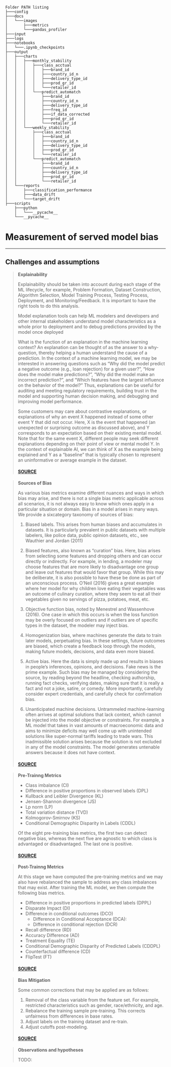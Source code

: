 ```
Folder PATH listing
├───config
├───docs
│   └───images
│       ├───metrics
│       └───pandas_profiler
├───input
├───logs
├───notebooks
│   └───.ipynb_checkpoints
├───output
│   ├───charts
│   │   ├───monthly_stability
│   │   │   ├───class_acctual
│   │   │   │   ├───brand_id
│   │   │   │   ├───country_id_n
│   │   │   │   ├───delivery_type_id
│   │   │   │   ├───prod_gr_id
│   │   │   │   └───retailer_id
│   │   │   └───predict_automatch
│   │   │       ├───brand_id
│   │   │       ├───country_id_n
│   │   │       ├───delivery_type_id
│   │   │       ├───freq_id
│   │   │       ├───if_data_corrected
│   │   │       ├───prod_gr_id
│   │   │       └───retailer_id
│   │   └───weekly_stability
│   │       ├───class_acctual
│   │       │   ├───brand_id
│   │       │   ├───country_id_n
│   │       │   ├───delivery_type_id
│   │       │   ├───prod_gr_id
│   │       │   └───retailer_id
│   │       └───predict_automatch
│   │           ├───brand_id
│   │           ├───country_id_n
│   │           ├───delivery_type_id
│   │           ├───prod_gr_id
│   │           └───retailer_id
│   └───reports
│       ├───classification_performance
│       ├───data_drift
│       └───target_drift
├───scripts
    ├───python
    │   └───__pycache__
    └───__pycache__
```


# Measurement of served model bias

---


## Challenges and assumptions

> **Explainability**
> 
> Explainability should be taken into account during each stage of the ML lifecycle,
> for example, Problem Formation, Dataset Construction, Algorithm Selection,
> Model Training Process, Testing Process, Deployment, and Monitoring/Feedback.
> It is important to have the right tools to do this analysis.
> 
> Model explanation tools can help ML modelers and developers and other internal
stakeholders understand model characteristics as a whole prior to deployment
> and to debug predictions provided by the model once deployed
> 
> What is the function of an explanation in the machine learning context?
> An explanation can be thought of as the
answer to a why-question, thereby helping a human understand the cause of a prediction.
> In the context of a machine
learning model, we may be interested in answering questions such as
> “Why did the model predict a negative outcome
(e.g., loan rejection) for a given user?”, “How does the model make predictions?”,
> “Why did the model make an
incorrect prediction?”, and “Which features have the largest influence on the behavior of the model?”
> Thus, explanations can be useful for auditing and meeting regulatory requirements,
> building trust in the model and supporting human decision making, and debugging and improving model performance.
> 
> Some customers may care about contrastive explanations, or explanations of why an event X happened
> instead of some other event Y that did not occur. Here, X is the event that happened
> (an unexpected or surprising outcome as discussed above), and Y corresponds to an expectation
> based on their existing mental model. Note that for the same event X,
> different people may seek different explanations depending on their point of view or mental model Y.
> In the context of explainable AI, we can think of X as the example being explained and Y as a “baseline”
> that is typically chosen to represent an uninformative or average example in the dataset.
> #### [SOURCE](https://pages.awscloud.com/rs/112-TZM-766/images/Amazon.AI.Fairness.and.Explainability.Whitepaper.pdf)


> **Sources of Bias**
>
> As various bias metrics examine different nuances and ways in which bias may arise,
> and there is not a single bias metric applicable across all scenarios,
> it is not always easy to know which ones apply in a particular situation or domain.
> Bias in a model arises in many ways. We provide a sixcategory taxonomy of sources of bias:
> 
> 
> 1. Biased labels. This arises from human biases and accumulates in datasets. 
> It is particularly prevalent in public datasets with multiple labelers, like police data,
> public opinion datasets, etc., see Wauthier and Jordan (2011)
> 
> 
> 2. Biased features, also known as “curation” bias. Here, bias arises from selecting some features and dropping 
> others and can occur directly or indirectly. For example, in lending,
> a modeler may choose features that are more likely to disadvantage one group and leave out features
> that would favor that group. While this may be deliberate,
> it is also possible to have these be done as part of an unconscious process.
> O’Neil (2016) gives a great example where her model for why children love eating their vegetables
> was an outcome of culinary curation, where they seem to eat all their vegetables
> given no servings of pizza, potatoes, meat, etc.
> 
> 
> 3. Objective function bias, noted by Menestrel and Wassenhove (2016).
> One case in which this occurs is when the loss function may be overly focused on outliers
> and if outliers are of specific types in the dataset, the modeler may inject bias.
> 
> 
> 4. Homogenization bias, where machines generate the data to train later models, perpetuating bias.
> In these settings, future outcomes are biased, which create a feedback loop through the models,
> making future models, decisions, and data even more biased.
> 
> 
> 5. Active bias. Here the data is simply made up and results  in biases in people’s inferences,
> opinions, and decisions. Fake news is the prime example. Such bias may be managed by considering the source,
> by reading beyond the headline, checking authorship, running fact checks, verifying dates,
> making sure that it is really a fact and not a joke, satire, or comedy.
> More importantly, carefully consider expert credentials, and carefully check for confirmation bias.
> 
> 
>  6. Unanticipated machine decisions. Untrammeled machine-learning often arrives at optimal solutions
> that lack context, which cannot be injected into the model objective or constraints.
> For example, a ML model that takes in vast amounts of macroeconomic data and aims to minimize
> deficits may well come up with unintended solutions like super-normal tariffs leading to trade wars.
> This inadmissible solution arises because the solution is  not excluded in any of the model constraints.
> The model generates untenable answers because it does not have context.
> #### [SOURCE](https://pages.awscloud.com/rs/112-TZM-766/images/Fairness.Measures.for.Machine.Learning.in.Finance.pdf)


> **Pre-Trainng Metrics**
> 
> * Class imbalance (CI)
> * Difference in positive proportions in observed labels (DPL)
> * Kullback and Leibler Divergence (KL)
> * Jensen-Shannon divergence (JS)
> * Lp norm (LP)
> * Total variation distance (TVD)
> * Kolmogorov-Smirnov (KS)
> * Conditional Demographic Disparity in Labels (CDDL)
> 
> Of the eight pre-training bias metrics, the first two
can detect negative bias, whereas the next five are agnostic
to which class is advantaged or disadvantaged. The last one
is positive.
> #### [SOURCE](https://pages.awscloud.com/rs/112-TZM-766/images/Fairness.Measures.for.Machine.Learning.in.Finance.pdf)


> **Post-Trainng Metrics**
>
> At this stage we have computed the pre-training metrics and 
> we may also have rebalanced the sample to address any class 
> imbalances that may exist. After training the ML model, we 
> then compute the following bias metrics.
> * Difference in positive proportions in predicted labels (DPPL)
> * Disparate Impact (DI)
> * Difference in conditional outcomes (DCO)
>   * Difference in Conditional Acceptance (DCA):
>   * Difference in conditional rejection (DCR)
> * Recall difference (RD)
> * Accuracy Difference (AD)
> * Treatment Equality (TE)
> * Conditional Demographic Disparity of Predicted Labels
    (CDDPL)
> * Counterfactual difference (CD)
> * FlipTest (FT)
> #### [SOURCE](https://pages.awscloud.com/rs/112-TZM-766/images/Fairness.Measures.for.Machine.Learning.in.Finance.pdf)


> **Bias Mitigation**
> 
> Some common corrections that may be applied are
as follows:
>  1. Removal of the class variable from the feature set.
> For example, restricted characteristics such as gender, 
> race/ethnicity, and age.
>  2. Rebalance the training sample pre-training. This corrects
> unfairness from differences in base rates.
>  3. Adjust labels on the training dataset and re-train.
>  4. Adjust cutoffs post-modeling.
> #### [SOURCE](https://pages.awscloud.com/rs/112-TZM-766/images/Fairness.Measures.for.Machine.Learning.in.Finance.pdf)


> **Observations and hypotheses**
> 
> TODO: